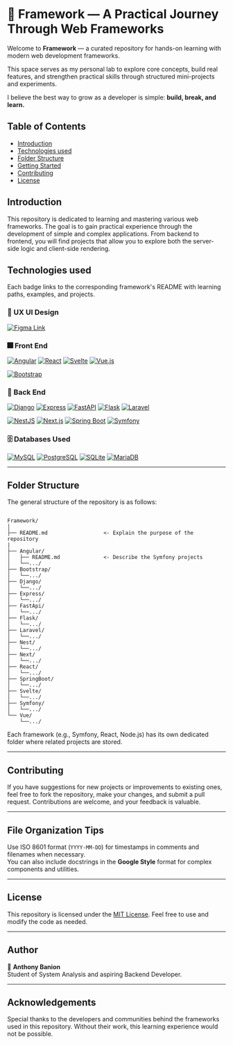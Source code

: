 # 📘 Framework — A Practical Journey Through Web Frameworks

Welcome to **Framework** — a curated repository for hands-on learning with modern web development frameworks.

This space serves as my personal lab to explore core concepts, build real features, and strengthen practical skills through structured mini-projects and experiments.

I believe the best way to grow as a developer is simple: **build, break, and learn.**


## Table of Contents

- [Introduction](#introduction)
- [Technologies used](#technologies-used)
- [Folder Structure](#folder-structure)
- [Getting Started](#getting-started)
- [Contributing](#contributing)
- [License](#license)

## Introduction

This repository is dedicated to learning and mastering various web frameworks. The goal is to gain practical experience through the development of simple and complex applications. From backend to frontend, you will find projects that allow you to explore both the server-side logic and client-side rendering.

## Technologies used
Each badge links to the corresponding framework's README with learning paths, examples, and projects.

### 🎨 UX UI Design 

[![Figma Link](https://img.shields.io/badge/Figma-F24E1E?style=for-the-badge&logo=figma&logoColor=white 'Figma Link')](https://www.figma.com/files/recents-and-sharing?fuid=1121329785337751851)




### 🎆 Front End 

[![Angular](https://img.shields.io/badge/Angular-DD0031?style=for-the-badge&logo=angular&logoColor=white)](./Angular/README.md)
[![React](https://img.shields.io/badge/React-20232A?style=for-the-badge&logo=react&logoColor=61DAFB)](./React/README.md)
[![Svelte](https://img.shields.io/badge/Svelte-FF3E00?style=for-the-badge&logo=svelte&logoColor=white)](./Svelte/README.md)
[![Vue.js](https://img.shields.io/badge/Vue.js-35495E?style=for-the-badge&logo=vuedotjs&logoColor=4FC08D)](./Vue/README.md)

[![Bootstrap](https://img.shields.io/badge/Bootstrap-7952B3?style=for-the-badge&logo=bootstrap&logoColor=white)](./Bootstrap/README.md)
<!-- [![Tailwind CSS](https://img.shields.io/badge/Tailwind_CSS-06B6D4?style=for-the-badge&logo=tailwind-css&logoColor=white)](./Tailwind/README.md) -->




### 🧰 Back End 
 
[![Django](https://img.shields.io/badge/Django-092E20?style=for-the-badge&logo=django&logoColor=white)](./Django/README.md)
[![Express](https://img.shields.io/badge/Express-000000?style=for-the-badge&logo=express&logoColor=white)](./Express/README.md)
[![FastAPI](https://img.shields.io/badge/FastAPI-009688?style=for-the-badge&logo=fastapi&logoColor=white)](./FastApi/README.md)
[![Flask](https://img.shields.io/badge/Flask-000000?style=for-the-badge&logo=flask&logoColor=white)](./Flask/README.md)
[![Laravel](https://img.shields.io/badge/Laravel-FF2D20?style=for-the-badge&logo=laravel&logoColor=white)](./Laravel/README.md)

[![NestJS](https://img.shields.io/badge/NestJS-E0234E?style=for-the-badge&logo=nestjs&logoColor=white)](./Nest/README.md)
[![Next.js](https://img.shields.io/badge/Next.js-000000?style=for-the-badge&logo=nextdotjs&logoColor=white)](./Next/README.md)
[![Spring Boot](https://img.shields.io/badge/Spring_Boot-6DB33F?style=for-the-badge&logo=springboot&logoColor=white)](./SpringBoot/README.md)
[![Symfony](https://img.shields.io/badge/Symfony-000000?style=for-the-badge&logo=symfony&logoColor=white)](./Symfony/README.md)


### 🗄️ Databases Used 

[![MySQL](https://img.shields.io/badge/MySQL-4479A1?style=for-the-badge&logo=mysql&logoColor=white)](https://www.mysql.com/)
[![PostgreSQL](https://img.shields.io/badge/PostgreSQL-4169E1?style=for-the-badge&logo=postgresql&logoColor=white)](https://www.postgresql.org/)
[![SQLite](https://img.shields.io/badge/SQLite-003B57?style=for-the-badge&logo=sqlite&logoColor=white)](https://www.sqlite.org/)
[![MariaDB](https://img.shields.io/badge/MariaDB-003545?style=for-the-badge&logo=mariadb&logoColor=white)](https://mariadb.org/)

---

## Folder Structure

The general structure of the repository is as follows:


```text

Framework/ 
│
├── README.md                  <- Explain the purpose of the repository
|
├── Angular/
│   ├── README.md              <- Describe the Symfony projects
│   └──.../ 
├── Bootstrap/
│   └──.../
├── Django/
│   └──.../
├── Express/
│   └──.../
├── FastApi/
│   └──.../
├── Flask/
│   └──.../
├── Laravel/
│   └──.../
├── Nest/
│   └──.../
├── Next/
│   └──.../
├── React/
│   └──.../
├── SpringBoot/
│   └──.../
├── Svelte/
│   └──.../
├── Symfony/
│   └──.../
└── Vue/
    └──.../
```

Each framework (e.g., Symfony, React, Node.js) has its own dedicated folder where related projects are stored.

---

## Contributing

If you have suggestions for new projects or improvements to existing ones, feel free to fork the repository, make your changes, and submit a pull request. Contributions are welcome, and your feedback is valuable.

---

## File Organization Tips

Use ISO 8601 format (`YYYY-MM-DD`) for timestamps in comments and filenames when necessary.  
You can also include docstrings in the **Google Style** format for complex components and utilities.

---

## License

This repository is licensed under the [MIT License](LICENSE). Feel free to use and modify the code as needed.

---

## Author

👤 **Anthony Banion**  
Student of System Analysis and aspiring Backend Developer.  

---

## Acknowledgements

Special thanks to the developers and communities behind the frameworks used in this repository. Without their work, this learning experience would not be possible.

